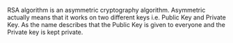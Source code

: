 RSA algorithm is an asymmetric cryptography algorithm. Asymmetric actually means that it works on two different keys i.e. 
Public Key and Private Key. As the name describes that the Public Key is given to everyone and the Private key is kept private.
